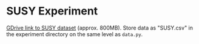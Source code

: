# SUSY Experiment

[GDrive link to SUSY dataset](https://drive.google.com/file/d/1UOtRrOtVR_xUP9FqBtJUoJKWZeATW6oA/view?usp=sharing) (approx. 800MB).
Store data as "SUSY.csv" in the experiment directory on the same level as `data.py`.